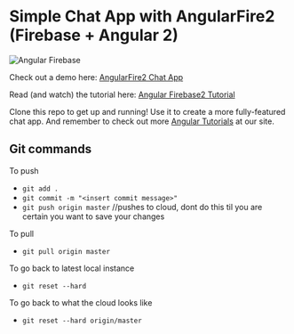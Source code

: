 # Simple Chat App with AngularFire2 (Firebase + Angular 2)

![Angular Firebase](https://s3.amazonaws.com/coursetro/posts/31-full.png)

Check out a demo here: [AngularFire2 Chat App](https://coursetro.com/preview/angularfire2-chat/)

Read (and watch) the tutorial here: [Angular Firebase2 Tutorial](https://coursetro.com/posts/code/31/How-to-Make-an-Angular-Firebase-Chat-App)

Clone this repo to get up and running!  Use it to create a more fully-featured chat app. And remember to check out more [Angular Tutorials](https://coursetro.com) at our site.



## Git commands

To push

- `git add . `
- `git commit -m "<insert commit message>" `
- `git push origin master` //pushes to cloud, dont do this til you are certain you want to save your changes

To pull

- `git pull origin master`

To go back to latest local instance

- `git reset --hard`

To go back to what the cloud looks like

- `git reset --hard origin/master`

